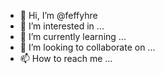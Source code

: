 - 👋 Hi, I’m @feffyhre
- 👀 I’m interested in ...
- 🌱 I’m currently learning ...
- 💞️ I’m looking to collaborate on ...
- 📫 How to reach me ...

<!---
feffyhre/feffyhre is a ✨ special ✨ repository because its `README.md` (this file) appears on your GitHub profile.
You can click the Preview link to take a look at your changes.
--->
